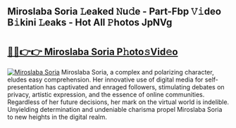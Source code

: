 ## Miroslaba Soria 𝙻eaked 𝙽u𝚍e - Part-Fbp 𝚅𝚒deo B𝚒kini 𝙻eaks - Hot All 𝙿hotos JpNVg

# <h2><a href="http://ld4axev.urlbe.top/?page=Miroslaba+Soria">🔗🔗👉👉 Miroslaba Soria P𝚑oto𝚜Vid𝚎o</a></h2>

[![Miroslaba Soria](https://i.imgur.com/eBuTRDB.gif)](http://ld4axev.urlbe.top/?page=Miroslaba+Soria)
Miroslaba Soria, a complex and polarizing character, eludes easy comprehension. Her innovative use of digital media for self-presentation has captivated and enraged followers, stimulating debates on privacy, artistic expression, and the essence of online communities. Regardless of her future decisions, her mark on the virtual world is indelible. Unyielding determination and undeniable charisma propel Miroslaba Soria to new heights in the digital realm.
